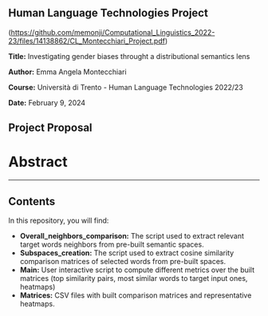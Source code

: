 ## Human Language Technologies Project
(https://github.com/memonji/Computational_Linguistics_2022-23/files/14138862/CL_Montecchiari_Project.pdf)

**Title:** Investigating gender biases throught a distributional semantics lens

**Author:** Emma Angela Montecchiari

**Course:** Università di Trento - Human Language Technologies 2022/23

**Date:** February 9, 2024

## Project Proposal 
# Abstract

________

## Contents

In this repository, you will find:

- **Overall_neighbors_comparison:** The script used to extract relevant target words neighbors from pre-built semantic spaces.
- **Subspaces_creation:** The script used to extract cosine similarity comparison matrices of selected words from pre-built spaces.
- **Main:** User interactive script to compute different metrics over the built matrices (top similarity pairs, most similar words to target input ones, heatmaps)
- **Matrices:** CSV files with built comparison matrices and representative heatmaps.

